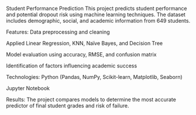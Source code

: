 Student Performance Prediction
This project predicts student performance and potential dropout risk using machine learning techniques. The dataset includes demographic, social, and academic information from 649 students.

Features:
Data preprocessing and cleaning

Applied Linear Regression, KNN, Naïve Bayes, and Decision Tree

Model evaluation using accuracy, RMSE, and confusion matrix

Identification of factors influencing academic success

Technologies:
Python (Pandas, NumPy, Scikit-learn, Matplotlib, Seaborn)

Jupyter Notebook

Results:
The project compares models to determine the most accurate predictor of final student grades and risk of failure.

